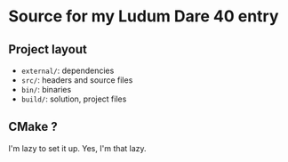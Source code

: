 # Source for my Ludum Dare 40 entry

## Project layout
- `external/`: dependencies
- `src/`: headers and source files
- `bin/`: binaries
- `build/`: solution, project files

## CMake ?
I'm lazy to set it up. Yes, I'm that lazy.